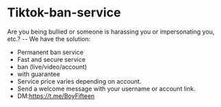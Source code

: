 # Tiktok-ban-service
Are you being bullied or someone is harassing you or impersonating you, etc.? 
-- We have the solution:
- Permanent ban service 
- Fast and secure service
- ban (live/video/account)
- with guarantee
- Service price varies depending on account.
- Send a welcome message with your username or account link.
- DM:https://t.me/BoyFifteen 

